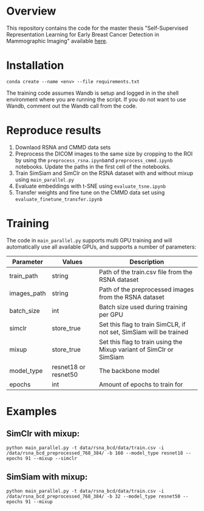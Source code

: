 # Overview

This repository contains the code for the master thesis "Self-Supervised Representation Learning for Early Breast Cancer Detection in 
Mammographic Imaging" available [here](https://urn.kb.se/resolve?urn=urn:nbn:se:ltu:diva-106263).

# Installation

```
conda create --name <env> --file requirements.txt
````

The training code assumes Wandb is setup and logged in in the shell environment where you are running the script. If you do not want to use Wandb, comment out the Wandb call from the code.

# Reproduce results

1. Downlaod RSNA and CMMD data sets
2. Preprocess the DICOM images to the same size by cropping to the ROI by using the ```preprocess_rsna.ipynb```and ```preprocess_cmmd.ipynb``` notebooks. Update the paths in the first cell of the notebooks.
3. Train SimSiam and SimClr on the RSNA dataset with and without mixup using ```main_parallel.py```
4. Evaluate embeddings with t-SNE using ```evaluate_tsne.ipynb```
5. Transfer weights and fine tune on the CMMD data set using ```evaluate_finetune_transfer.ipynb```

# Training

The code in ```main_parallel.py``` supports multi GPU training and will automatically use all available GPUs, and supports a number of parameters:

|Parameter   |Values |Description|
|------------|-------|-----------|
|train_path  |string |Path of the train.csv file from the RSNA dataset|
|images_path |string |Path of the preprocessed images from the RSNA dataset|
|batch_size  |int    |Batch size used during training per GPU|
|simclr      |store_true|Set this flag to train SimCLR, if not set, SimSiam will be trained|
|mixup       |store_true|Set this flag to train using the Mixup variant of SimClr or SimSiam|
|model_type |resnet18 or resnet50|The backbone model|
|epochs|int|Amount of epochs to train for|


# Examples

## SimClr with mixup:

```
python main_parallel.py -t data/rsna_bcd/data/train.csv -i /data/rsna_bcd_preprocessed_768_384/ -b 160 --model_type resnet18 --epochs 91 --mixup --simclr
```

## SimSiam with mixup:

```
python main_parallel.py -t data/rsna_bcd/data/train.csv -i /data/rsna_bcd_preprocessed_768_384/ -b 32 --model_type resnet50 --epochs 91 --mixup
```
